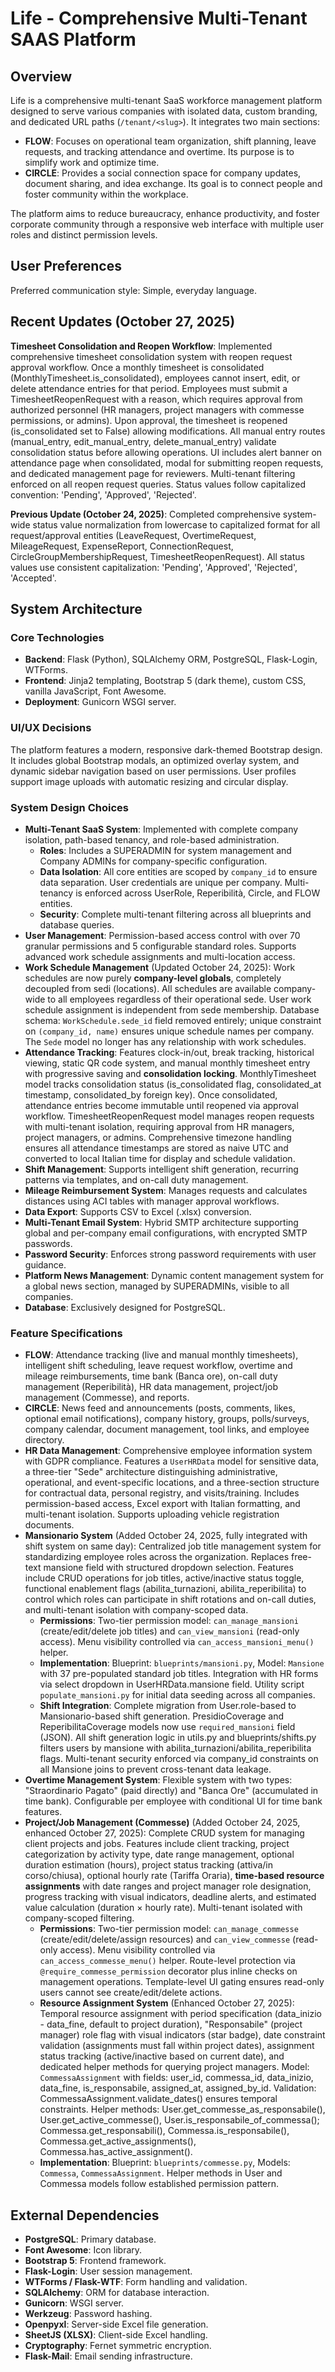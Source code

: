 # Life - Comprehensive Multi-Tenant SAAS Platform

## Overview
Life is a comprehensive multi-tenant SaaS workforce management platform designed to serve various companies with isolated data, custom branding, and dedicated URL paths (`/tenant/<slug>`). It integrates two main sections:

- **FLOW**: Focuses on operational team organization, shift planning, leave requests, and tracking attendance and overtime. Its purpose is to simplify work and optimize time.
- **CIRCLE**: Provides a social connection space for company updates, document sharing, and idea exchange. Its goal is to connect people and foster community within the workplace.

The platform aims to reduce bureaucracy, enhance productivity, and foster corporate community through a responsive web interface with multiple user roles and distinct permission levels.

## User Preferences
Preferred communication style: Simple, everyday language.

## Recent Updates (October 27, 2025)
**Timesheet Consolidation and Reopen Workflow**: Implemented comprehensive timesheet consolidation system with reopen request approval workflow. Once a monthly timesheet is consolidated (MonthlyTimesheet.is_consolidated), employees cannot insert, edit, or delete attendance entries for that period. Employees must submit a TimesheetReopenRequest with a reason, which requires approval from authorized personnel (HR managers, project managers with commesse permissions, or admins). Upon approval, the timesheet is reopened (is_consolidated set to False) allowing modifications. All manual entry routes (manual_entry, edit_manual_entry, delete_manual_entry) validate consolidation status before allowing operations. UI includes alert banner on attendance page when consolidated, modal for submitting reopen requests, and dedicated management page for reviewers. Multi-tenant filtering enforced on all reopen request queries. Status values follow capitalized convention: 'Pending', 'Approved', 'Rejected'.

**Previous Update (October 24, 2025)**: Completed comprehensive system-wide status value normalization from lowercase to capitalized format for all request/approval entities (LeaveRequest, OvertimeRequest, MileageRequest, ExpenseReport, ConnectionRequest, CircleGroupMembershipRequest, TimesheetReopenRequest). All status values use consistent capitalization: 'Pending', 'Approved', 'Rejected', 'Accepted'.

## System Architecture

### Core Technologies
- **Backend**: Flask (Python), SQLAlchemy ORM, PostgreSQL, Flask-Login, WTForms.
- **Frontend**: Jinja2 templating, Bootstrap 5 (dark theme), custom CSS, vanilla JavaScript, Font Awesome.
- **Deployment**: Gunicorn WSGI server.

### UI/UX Decisions
The platform features a modern, responsive dark-themed Bootstrap design. It includes global Bootstrap modals, an optimized overlay system, and dynamic sidebar navigation based on user permissions. User profiles support image uploads with automatic resizing and circular display.

### System Design Choices
- **Multi-Tenant SaaS System**: Implemented with complete company isolation, path-based tenancy, and role-based administration.
  - **Roles**: Includes a SUPERADMIN for system management and Company ADMINs for company-specific configuration.
  - **Data Isolation**: All core entities are scoped by `company_id` to ensure data separation. User credentials are unique per company. Multi-tenancy is enforced across UserRole, Reperibilità, Circle, and FLOW entities.
  - **Security**: Complete multi-tenant filtering across all blueprints and database queries.
- **User Management**: Permission-based access control with over 70 granular permissions and 5 configurable standard roles. Supports advanced work schedule assignments and multi-location access.
- **Work Schedule Management** (Updated October 24, 2025): Work schedules are now purely **company-level globals**, completely decoupled from sedi (locations). All schedules are available company-wide to all employees regardless of their operational sede. User work schedule assignment is independent from sede membership. Database schema: `WorkSchedule.sede_id` field removed entirely; unique constraint on `(company_id, name)` ensures unique schedule names per company. The `Sede` model no longer has any relationship with work schedules.
- **Attendance Tracking**: Features clock-in/out, break tracking, historical viewing, static QR code system, and manual monthly timesheet entry with progressive saving and **consolidation locking**. MonthlyTimesheet model tracks consolidation status (is_consolidated flag, consolidated_at timestamp, consolidated_by foreign key). Once consolidated, attendance entries become immutable until reopened via approval workflow. TimesheetReopenRequest model manages reopen requests with multi-tenant isolation, requiring approval from HR managers, project managers, or admins. Comprehensive timezone handling ensures all attendance timestamps are stored as naive UTC and converted to local Italian time for display and schedule validation.
- **Shift Management**: Supports intelligent shift generation, recurring patterns via templates, and on-call duty management.
- **Mileage Reimbursement System**: Manages requests and calculates distances using ACI tables with manager approval workflows.
- **Data Export**: Supports CSV to Excel (.xlsx) conversion.
- **Multi-Tenant Email System**: Hybrid SMTP architecture supporting global and per-company email configurations, with encrypted SMTP passwords.
- **Password Security**: Enforces strong password requirements with user guidance.
- **Platform News Management**: Dynamic content management system for a global news section, managed by SUPERADMINs, visible to all companies.
- **Database**: Exclusively designed for PostgreSQL.

### Feature Specifications
- **FLOW**: Attendance tracking (live and manual monthly timesheets), intelligent shift scheduling, leave request workflow, overtime and mileage reimbursements, time bank (Banca ore), on-call duty management (Reperibilità), HR data management, project/job management (Commesse), and reports.
- **CIRCLE**: News feed and announcements (posts, comments, likes, optional email notifications), company history, groups, polls/surveys, company calendar, document management, tool links, and employee directory.
- **HR Data Management**: Comprehensive employee information system with GDPR compliance. Features a `UserHRData` model for sensitive data, a three-tier "Sede" architecture distinguishing administrative, operational, and event-specific locations, and a three-section structure for contractual data, personal registry, and visits/training. Includes permission-based access, Excel export with Italian formatting, and multi-tenant isolation. Supports uploading vehicle registration documents.
- **Mansionario System** (Added October 24, 2025, fully integrated with shift system on same day): Centralized job title management system for standardizing employee roles across the organization. Replaces free-text mansione field with structured dropdown selection. Features include CRUD operations for job titles, active/inactive status toggle, functional enablement flags (abilita_turnazioni, abilita_reperibilita) to control which roles can participate in shift rotations and on-call duties, and multi-tenant isolation with company-scoped data. 
  - **Permissions**: Two-tier permission model: `can_manage_mansioni` (create/edit/delete job titles) and `can_view_mansioni` (read-only access). Menu visibility controlled via `can_access_mansioni_menu()` helper.
  - **Implementation**: Blueprint: `blueprints/mansioni.py`, Model: `Mansione` with 37 pre-populated standard job titles. Integration with HR forms via select dropdown in UserHRData.mansione field. Utility script `populate_mansioni.py` for initial data seeding across all companies.
  - **Shift Integration**: Complete migration from User.role-based to Mansionario-based shift generation. PresidioCoverage and ReperibilitaCoverage models now use `required_mansioni` field (JSON). All shift generation logic in utils.py and blueprints/shifts.py filters users by mansione with abilita_turnazioni/abilita_reperibilita flags. Multi-tenant security enforced via company_id constraints on all Mansione joins to prevent cross-tenant data leakage.
- **Overtime Management System**: Flexible system with two types: "Straordinario Pagato" (paid directly) and "Banca Ore" (accumulated in time bank). Configurable per employee with conditional UI for time bank features.
- **Project/Job Management (Commesse)** (Added October 24, 2025, enhanced October 27, 2025): Complete CRUD system for managing client projects and jobs. Features include client tracking, project categorization by activity type, date range management, optional duration estimation (hours), project status tracking (attiva/in corso/chiusa), optional hourly rate (Tariffa Oraria), **time-based resource assignments** with date ranges and project manager role designation, progress tracking with visual indicators, deadline alerts, and estimated value calculation (duration × hourly rate). Multi-tenant isolated with company-scoped filtering. 
  - **Permissions**: Two-tier permission model: `can_manage_commesse` (create/edit/delete/assign resources) and `can_view_commesse` (read-only access). Menu visibility controlled via `can_access_commesse_menu()` helper. Route-level protection via `@require_commesse_permission` decorator plus inline checks on management operations. Template-level UI gating ensures read-only users cannot see create/edit/delete actions.
  - **Resource Assignment System** (Enhanced October 27, 2025): Temporal resource assignment with period specification (data_inizio - data_fine, default to project duration), "Responsabile" (project manager) role flag with visual indicators (star badge), date constraint validation (assignments must fall within project dates), assignment status tracking (active/inactive based on current date), and dedicated helper methods for querying project managers. Model: `CommessaAssignment` with fields: user_id, commessa_id, data_inizio, data_fine, is_responsabile, assigned_at, assigned_by_id. Validation: CommessaAssignment.validate_dates() ensures temporal constraints. Helper methods: User.get_commesse_as_responsabile(), User.get_active_commesse(), User.is_responsabile_of_commessa(); Commessa.get_responsabili(), Commessa.is_responsabile(), Commessa.get_active_assignments(), Commessa.has_active_assignment().
  - **Implementation**: Blueprint: `blueprints/commesse.py`, Models: `Commessa`, `CommessaAssignment`. Helper methods in User and Commessa models follow established permission pattern.

## External Dependencies
- **PostgreSQL**: Primary database.
- **Font Awesome**: Icon library.
- **Bootstrap 5**: Frontend framework.
- **Flask-Login**: User session management.
- **WTForms / Flask-WTF**: Form handling and validation.
- **SQLAlchemy**: ORM for database interaction.
- **Gunicorn**: WSGI server.
- **Werkzeug**: Password hashing.
- **Openpyxl**: Server-side Excel file generation.
- **SheetJS (XLSX)**: Client-side Excel handling.
- **Cryptography**: Fernet symmetric encryption.
- **Flask-Mail**: Email sending infrastructure.